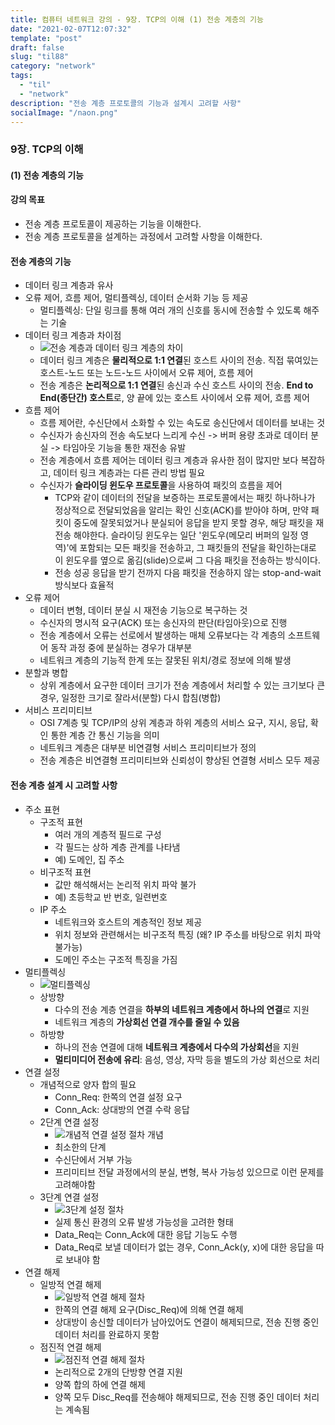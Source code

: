 ```yaml
---
title: 컴퓨터 네트워크 강의 - 9장. TCP의 이해 (1) 전송 계층의 기능
date: "2021-02-07T12:07:32"
template: "post"
draft: false
slug: "til88"
category: "network"
tags:
  - "til"
  - "network"
description: "전송 계층 프로토콜의 기능과 설계시 고려할 사항"
socialImage: "/naon.png"
---
```


### 9장. TCP의 이해
#### (1) 전송 계층의 기능

#### 강의 목표
- 전송 계층 프로토콜이 제공하는 기능을 이해한다.
- 전송 계층 프로토콜을 설계하는 과정에서 고려할 사항을 이해한다.

#### 전송 계층의 기능
- 데이터 링크 계층과 유사
- 오류 제어, 흐름 제어, 멀티플렉싱, 데이터 순서화 기능 등 제공
    - 멀티플렉싱: 단일 링크를 통해 여러 개의 신호를 동시에 전송할 수 있도록 해주는 기술
- 데이터 링크 계층과 차이점
    - ![전송 계층과 데이터 링크 계층의 차이](/media/network62.JPG)
    - 데이터 링크 계층은 **물리적으로 1:1 연결**된 호스트 사이의 전송. 직접 묶여있는 호스트-노드 또는 노드-노드 사이에서 오류 제어, 흐름 제어
    - 전송 계층은 **논리적으로 1:1 연결**된 송신과 수신 호스트 사이의 전송. **End to End(종단간) 호스트**로, 양 끝에 있는 호스트 사이에서 오류 제어, 흐름 제어
- 흐름 제어
    - 흐름 제어란, 수신단에서 소화할 수 있는 속도로 송신단에서 데이터를 보내는 것
    - 수신자가 송신자의 전송 속도보다 느리게 수신 -> 버퍼 용량 초과로 데이터 분실 -> 타임아웃 기능을 통한 재전송 유발
    - 전송 계층에서 흐름 제어는 데이터 링크 계층과 유사한 점이 많지만 보다 복잡하고, 데이터 링크 계층과는 다른 관리 방법 필요
    - 수신자가 **슬라이딩 윈도우 프로토콜**을 사용하여 패킷의 흐름을 제어
        - TCP와 같이 데이터의 전달을 보증하는 프로토콜에서는 패킷 하나하나가 정상적으로 전달되었음을 알리는 확인 신호(ACK)를 받아야 하며, 만약 패킷이 중도에 잘못되었거나 분실되어 응답을 받지 못할 경우, 해당 패킷을 재전송 해야한다. 슬라이딩 윈도우는 일단 '윈도우(메모리 버퍼의 일정 영역)'에 포함되는 모든 패킷을 전송하고, 그 패킷들의 전달을 확인하는대로 이 윈도우를 옆으로 옮김(slide)으로써 그 다음 패킷을 전송하는 방식이다.
        - 전송 성공 응답을 받기 전까지 다음 패킷을 전송하지 않는 stop-and-wait 방식보다 효율적
- 오류 제어
    - 데이터 변형, 데이터 분실 시 재전송 기능으로 복구하는 것
    - 수신자의 명시적 요구(ACK) 또는 송신자의 판단(타임아웃)으로 진행
    - 전송 계층에서 오류는 선로에서 발생하는 매체 오류보다는 각 계층의 소프트웨어 동작 과정 중에 분실하는 경우가 대부분
    - 네트워크 계층의 기능적 한계 또는 잘못된 위치/경로 정보에 의해 발생
- 분할과 병합
    - 상위 계층에서 요구한 데이터 크기가 전송 계층에서 처리할 수 있는 크기보다 큰 경우, 일정한 크기로 잘라서(분할) 다시 합침(병합)
- 서비스 프리미티브
    - OSI 7계층 및 TCP/IP의 상위 계층과 하위 계층의 서비스 요구, 지시, 응답, 확인 통한 계층 간 통신 기능을 의미
    - 네트워크 계층은 대부분 비연결형 서비스 프리미티브가 정의
    - 전송 계층은 비연결형 프리미티브와 신뢰성이 향상된 연결형 서비스 모두 제공

#### 전송 계층 설계 시 고려할 사항
- 주소 표현
    - 구조적 표현
        - 여러 개의 계층적 필드로 구성
        - 각 필드는 상하 계층 관계를 나타냄
        - 예) 도메인, 집 주소
    - 비구조적 표현
        - 값만 해석해서는 논리적 위치 파악 불가
        - 예) 초등학교 반 번호, 일련번호
    - IP 주소
        - 네트워크와 호스트의 계층적인 정보 제공
        - 위치 정보와 관련해서는 비구조적 특징 (왜? IP 주소를 바탕으로 위치 파악 불가능)
        - 도메인 주소는 구조적 특징을 가짐
- 멀티플렉싱
    - ![멀티플렉싱](/media/network63.JPG)
    - 상방향
        - 다수의 전송 계층 연결을 **하부의 네트워크 계층에서 하나의 연결**로 지원
        - 네트워크 계층의 **가상회선 연결 개수를 줄일 수 있음**
    - 하방향
        - 하나의 전송 연결에 대해 **네트워크 계층에서 다수의 가상회선**을 지원
        - **멀티미디어 전송에 유리**: 음성, 영상, 자막 등을 별도의 가상 회선으로 처리
- 연결 설정
    - 개념적으로 양자 합의 필요
        - Conn_Req: 한쪽의 연결 설정 요구
        - Conn_Ack: 상대방의 연결 수락 응답
    - 2단계 연결 설정
        - ![개념적 연결 설정 절차 개념](/media/network64.JPG)
        - 최소한의 단계
        - 수신단에서 거부 가능
        - 프리미티브 전달 과정에서의 분실, 변형, 복사 가능성 있으므로 이런 문제를 고려해야함
    - 3단계 연결 설정
        - ![3단계 설정 절차](/media/network65.JPG)
        - 실제 통신 환경의 오류 발생 가능성을 고려한 형태
        - Data_Req는 Conn_Ack에 대한 응답 기능도 수행
        - Data_Req로 보낼 데이터가 없는 경우, Conn_Ack(y, x)에 대한 응답을 따로 보내야 함
- 연결 해제
    - 일방적 연결 해제
        - ![일방적 연결 해제 절차](/media/network66.JPG)
        - 한쪽의 연결 해제 요구(Disc_Req)에 의해 연결 해제
        - 상대방이 송신할 데이터가 남아있어도 연결이 해제되므로, 전송 진행 중인 데이터 처리를 완료하지 못함
    - 점진적 연결 해제
        - ![점진적 연결 해제 절차](/media/network67.JPG)
        - 논리적으로 2개의 단방향 연결 지원
        - 양쪽 합의 하에 연결 해제
        - 양쪽 모두 Disc_Req를 전송해야 해제되므로, 전송 진행 중인 데이터 처리는 계속됨